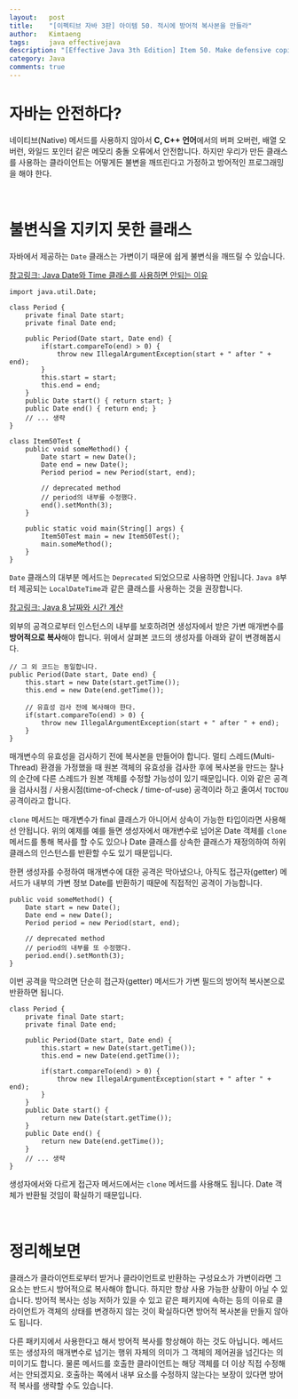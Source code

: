 ```yaml
---
layout:   post
title:    "[이펙티브 자바 3판] 아이템 50. 적시에 방어적 복사본을 만들라"
author:   Kimtaeng
tags: 	  java effectivejava
description: "[Effective Java 3th Edition] Item 50. Make defensive copies when needed" 
category: Java
comments: true
---
```


# 자바는 안전하다?

네이티브(Native) 메서드를 사용하지 않아서 **C, C++ 언어**에서의 버퍼 오버런, 배열 오버런, 와일드 포인터 같은
메모리 충돌 오류에서 안전합니다. 하지만 우리가 만든 클래스를 사용하는 클라이언트는 어떻게든 불변을 깨뜨린다고
가정하고 방어적인 프로그래밍을 해야 한다.

<br/>

# 불변식을 지키지 못한 클래스

자바에서 제공하는 ```Date``` 클래스는 가변이기 때문에 쉽게 불변식을 깨뜨릴 수 있습니다.

<a href="/post/reasons-why-javas-date-and-calendar-was-bad" target="_blank">
참고링크: Java Date와 Time 클래스를 사용하면 안되는 이유
</a>

<pre class="line-numbers"><code class="language-java" data-start="1">import java.util.Date;

class Period {
    private final Date start;
    private final Date end;

    public Period(Date start, Date end) {
        if(start.compareTo(end) > 0) {
            throw new IllegalArgumentException(start + " after " + end);
        }
        this.start = start;
        this.end = end;
    }
    public Date start() { return start; }
    public Date end() { return end; }
    // ... 생략
}

class Item50Test {
    public void someMethod() {
        Date start = new Date();
        Date end = new Date();
        Period period = new Period(start, end);

        // deprecated method
        // period의 내부를 수정했다.
        end().setMonth(3);
    }

    public static void main(String[] args) {
        Item50Test main = new Item50Test();
        main.someMethod();
    }
}   
</code></pre>

```Date``` 클래스의 대부분 메서드는 ```Deprecated``` 되었으므로 사용하면 안됩니다.
```Java 8```부터 제공되는 ```LocalDateTime```과 같은 클래스를 사용하는 것을 권장합니다. 

<a href="/post/java8-date-and-time" target="_blank">참고링크: Java 8 날짜와 시간 계산</a>

외부의 공격으로부터 인스턴스의 내부를 보호하려면 생성자에서 받은 가변 매개변수를 **방어적으로 복사**해야 합니다.
위에서 살펴본 코드의 생성자를 아래와 같이 변경해봅시다.

<pre class="line-numbers"><code class="language-java" data-start="1">// 그 외 코드는 동일합니다.
public Period(Date start, Date end) {
    this.start = new Date(start.getTime());
    this.end = new Date(end.getTime());

    // 유효성 검사 전에 복사해야 한다. 
    if(start.compareTo(end) > 0) {
        throw new IllegalArgumentException(start + " after " + end);
    }
}
</code></pre>

매개변수의 유효성을 검사하기 전에 복사본을 만들어야 합니다. 멀티 스레드(Multi-Thread) 환경을 가정했을 때
원본 객체의 유효성을 검사한 후에 복사본을 만드는 찰나의 순간에 다른 스레드가 원본 객체를 수정할 가능성이 있기 때문입니다.
이와 같은 공격을 검사시점 / 사용시점(time-of-check / time-of-use) 공격이라 하고 줄여서 ```TOCTOU``` 공격이라고 합니다.

```clone``` 메서드는 매개변수가 final 클래스가 아니어서 상속이 가능한 타입이라면 사용해선 안됩니다.
위의 예제를 예를 들면 생성자에서 매개변수로 넘어온 Date 객체를 ```clone``` 메서드를 통해 복사를 할 수도 있으나
Date 클래스를 상속한 클래스가 재정의하여 하위 클래스의 인스턴스를 반환할 수도 있기 때문입니다.

한편 생성자를 수정하여 매개변수에 대한 공격은 막아냈으나, 아직도 접근자(getter) 메서드가 내부의 가변 정보 Date를 반환하기 때문에
직접적인 공격이 가능합니다.

<pre class="line-numbers"><code class="language-java" data-start="1">public void someMethod() {
    Date start = new Date();
    Date end = new Date();
    Period period = new Period(start, end);

    // deprecated method
    // period의 내부를 또 수정했다.
    period.end().setMonth(3);
}  
</code></pre>

이번 공격을 막으려면 단순히 접근자(getter) 메서드가 가변 필드의 방어적 복사본으로 반환하면 됩니다.

<pre class="line-numbers"><code class="language-java" data-start="1">class Period {
    private final Date start;
    private final Date end;

    public Period(Date start, Date end) {
        this.start = new Date(start.getTime());
        this.end = new Date(end.getTime());

        if(start.compareTo(end) > 0) {
            throw new IllegalArgumentException(start + " after " + end);
        }
    }
    public Date start() { 
        return new Date(start.getTime());
    }
    public Date end() { 
        return new Date(end.getTime());
    }
    // ... 생략
}
</code></pre>

생성자에서와 다르게 접근자 메서드에서는 ```clone``` 메서드를 사용해도 됩니다. Date 객체가 반환될 것임이 확실하기 때문입니다.

<br/>

# 정리해보면

클래스가 클라이언트로부터 받거나 클라이언트로 반환하는 구성요소가 가변이라면 그 요소는 반드시 방어적으로 복사해야 합니다.
하지만 항상 사용 가능한 상황이 아닐 수 있습니다. 방어적 복사는 성능 저하가 있을 수 있고 같은 패키지에 속하는 등의 이유로
클라이언트가 객체의 상태를 변경하지 않는 것이 확실하다면 방어적 복사본을 만들지 않아도 됩니다.

다른 패키지에서 사용한다고 해서 방어적 복사를 항상해야 하는 것도 아닙니다. 메서드 또는 생성자의 매개변수로 넘기는 행위
자체의 의미가 그 객체의 제어권을 넘긴다는 의미이기도 합니다. 물론 메서드를 호출한 클라이언트는 해당 객체를 더 이상 직접
수정해서는 안되겠지요. 호출하는 쪽에서 내부 요소를 수정하지 않는다는 보장이 있다면 방어적 복사를 생략할 수도 있습니다.